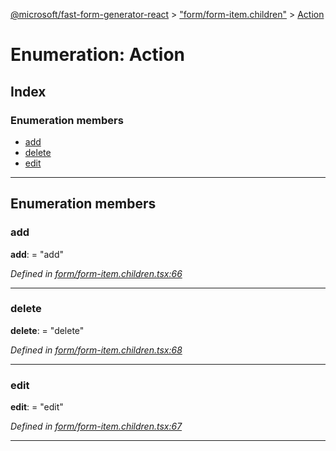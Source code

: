 [@microsoft/fast-form-generator-react](../README.md) > ["form/form-item.children"](../modules/_form_form_item_children_.md) > [Action](../enums/_form_form_item_children_.action.md)

# Enumeration: Action

## Index

### Enumeration members

* [add](_form_form_item_children_.action.md#add)
* [delete](_form_form_item_children_.action.md#delete)
* [edit](_form_form_item_children_.action.md#edit)

---

## Enumeration members

<a id="add"></a>

###  add

**add**:  = "add"

*Defined in [form/form-item.children.tsx:66](https://github.com/Microsoft/fast-dna/blob/164dd3ca/packages/fast-form-generator-react/src/form/form-item.children.tsx#L66)*

___
<a id="delete"></a>

###  delete

**delete**:  = "delete"

*Defined in [form/form-item.children.tsx:68](https://github.com/Microsoft/fast-dna/blob/164dd3ca/packages/fast-form-generator-react/src/form/form-item.children.tsx#L68)*

___
<a id="edit"></a>

###  edit

**edit**:  = "edit"

*Defined in [form/form-item.children.tsx:67](https://github.com/Microsoft/fast-dna/blob/164dd3ca/packages/fast-form-generator-react/src/form/form-item.children.tsx#L67)*

___

